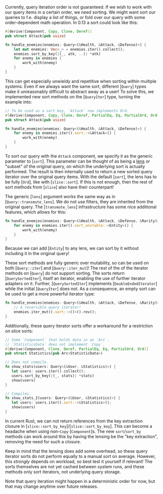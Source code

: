 Currently, query iteration order is not guaranteed. If we wish to work with our query items in a certain order, we need sorting.
We might want sort our queries to f.e. display a list of things, or fold over our query with some order-dependent math operation.
In 0.13 a sort could look like this:

```rust
#[derive(Component, Copy, Clone, Deref)]
pub struct Attack(pub usize)

fn handle_enemies(enemies: Query<(&Health, &Attack, &Defense)>) {
    let mut enemies: Vec<_> = enemies.iter().collect();
    enemies.sort_by_key(|(_, atk, ..)| *atk)
    for enemy in enemies {
        work_with(enemy)
    }
}
```

This can get especially unwieldy and repetitive when sorting within multiple systems.
Even if we always want the same sort, different [`Query`] types make it unreasonably difficult to abstract away as a user!
To solve this, we implemented new sort methods on the [`QueryIter`] type, turning the example into:

```rust
// To be used as a sort key, `Attack` now implements Ord.
#[derive(Component, Copy, Clone, Deref, PartialEq, Eq, PartialOrd, Ord)]
pub struct Attack(pub usize)

fn handle_enemies(enemies: Query<(&Health, &Attack, &Defense)>) {
    for enemy in enemies.iter().sort::<&Attack>() {
        work_with(enemy)
    }
}
```

To sort our query with the `Attack` component, we specify it as the generic parameter to [`sort`].
This parameter can be thought of as being a [lens](https://dev-docs.bevyengine.org/bevy/ecs/prelude/struct.Query.html#method.transmute_lens) or "subset" of the original query, on which the underlying sort is actually performed. The result is then internally used to return a new sorted query iterator over the original query items.
With the default [`sort`], the lens has to be fully [`Ord`], like with [`slice::sort`].
If this is not enough, then the rest of sort methods from [`slice`] also have their counterpart!

The generic [`lens`] argument works the same way as in [`Query::transmute_lens`]. We do not use filters, they are inherited from the original query.
The [`transmute_lens`] infrastructure has some nice additional features, which allows for this:

```rust
fn handle_enemies(enemies: Query<(&Health, &Attack, &Defense, &Rarity)>) {
    for enemy in enemies.iter().sort_unstable::<Entity>() {
        work_with(enemy)
    }
}
```

Because we can add [`Entity`] to any lens, we can sort by it without including it in the original query!

These sort methods are fully generic over mutability, so can be used on both [`Query::iter`] and [`Query::iter_mut`]! The rest of the of the iterator methods on [`Query`] do not support sorting.
The sorts return [`QuerySortedIter`], itself an iterator, enabling the use of further iterator adapters on it.
Further, [`QuerySortedIter`] implements [`DoubleEndedIterator`] while the initial [`QueryIter`] does not. As a consequence, an empty sort can be used to get a more powerful iterator type:

```rust
fn handle_enemies(enemies: Query<(&Health, &Attack, &Defense, &Rarity)>) {
    // A reversible query iterator!
    enemies.iter_mut().sort::<()>().rev();
}
```

Additionally, these query iterator sorts offer a workaround for a restriction on slice sorts:

```rust
// Some `Component` that holds data in an `Arc`.
// `StatisticsData` does not implement `Copy`.
#[derive(Component, Clone, Deref, PartialEq, Eq, PartialOrd, Ord)]
pub struct Statistics(pub Arc<StatisticData>)

// Does not compile.
fn show_stats(users: Query<(&User, &Statistics)>) {
   let users: users.iter().collect();
   users.sort_by_key(|(_, stats)| *stats)
   show(users)
}

// Compiles.
fn show_stats_2(users: Query<(&User, &Statistics)>) {
   let users: users.iter().sort::<&Statistics>();
   show(users)
}
```

In current Rust, we can not return references from the key extraction closure in [`slice::sort_by_key`]/[`slice::sort_by_key`].
This can become a headache when using non-`Copy` [`Component`]s.
The new `sort`/`sort_by` methods can work around this by having the lensing be the "key extraction", removing the need for such a closure.

Keep in mind that the lensing does add some overhead, so these query iterator sorts do not perform equally to a manual sort on average. However, this *strongly* depends on workload, so best test it yourself if relevant!
The sorts themselves are not yet cached between system runs, and these methods only sort iterators, not underlying query storage.

Note that query iteration might happen in a deterministic order for now, but that may change anytime over future releases.
